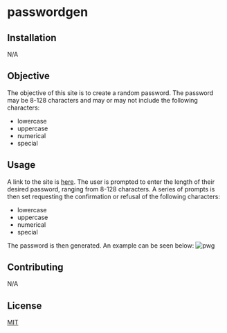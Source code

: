 # passwordgen
## Installation

N/A

## Objective
The objective of this site is to create a random password. The password may be 8-128 characters and may or may not include the following characters:
* lowercase
* uppercase
* numerical 
* special

## Usage

A link to the site is [here](https://l-antonello.github.io/passwordgen/). The user is prompted to enter the length of their desired password, ranging from 8-128 characters. A series of prompts is then set requesting the confirmation or refusal of the following characters:
* lowercase
* uppercase
* numerical 
* special

The password is then generated. An example can be seen below: 
![pwg](https://github.com/l-antonello/passwordgen/assets/122548483/1781095c-0dcd-4b80-b9e9-92340f1b7377)



## Contributing

N/A

## License

[MIT](https://choosealicense.com/licenses/mit/)
